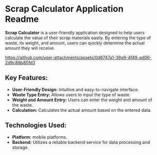 <!DOCTYPE html>
<html lang="en">
<head>
  <meta charset="UTF-8">
  <meta name="viewport" content="width=device-width, initial-scale=1.0">
  
</head>
<body>
  <h1>Scrap Calculator Application Readme</h1>

  <p><strong>Scrap Calculator</strong> is a user-friendly application designed to help users calculate the value of their scrap materials easily. By entering the type of waste, its weight, and amount, users can quickly determine the actual amount they will receive.</p>


  
https://github.com/user-attachments/assets/0d6747a1-39a9-4f49-ad06-2d9c88b80fd3



  <h2>Key Features:</h2>


  
  <ul>
    <li><strong>User-Friendly Design:</strong> Intuitive and easy-to-navigate interface.</li>
    <li><strong>Waste Type Entry:</strong> Allows users to input the type of waste.</li>
    <li><strong>Weight and Amount Entry:</strong> Users can enter the weight and amount of the waste.</li>
    <li><strong>Calculation:</strong> Calculates the actual amount based on the entered data.</li>
  </ul>

  <h2>Technologies Used:</h2>
  <ul>
    <li><strong>Platform:</strong> mobile platforms.</li>
    <li><strong>Backend:</strong> Utilizes a reliable backend service for data processing and storage.</li>
  </ul>

</body>
</html>
